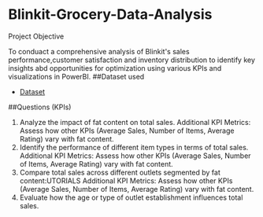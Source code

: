 # Blinkit-Grocery-Data-Analysis
Project Objective

To conduact a comprehensive analysis of Blinkit's sales performance,customer satisfaction and inventory distribution to identify key insights abd opportunities for optimization using various KPIs and visualizations in PowerBI.
##Dataset used
- <a href="https://github.com/mdeeepa97/Blinkit-Grocery-Data-Analysis/blob/main/BlinkIT%20Grocery%20Data.xlsx">Dataset</a>

##Questions (KPIs)
1. Analyze the impact of fat content on total sales.
Additional KPI Metrics: Assess how other KPIs (Average Sales, Number of Items, Average Rating) vary with fat content. 
2. Identify the performance of different item types in terms of total sales.
Additional KPI Metrics: Assess how other KPIs (Average Sales, Number of Items, Average Rating) vary with fat content. 
3. Compare total sales across different outlets segmented by fat content:UTORIALS
Additional KPI Metrics: Assess how other KPIs (Average Sales, Number of Items, Average Rating) vary with fat content. 
4. Evaluate how the age or type of outlet establishment influences total sales.
